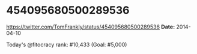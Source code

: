 # 454095680500289536
https://twitter.com/TomFrankly/status/454095680500289536
**Date:** 2014-04-10

Today's @fitocracy rank: #10,433 (Goal: #5,000)
